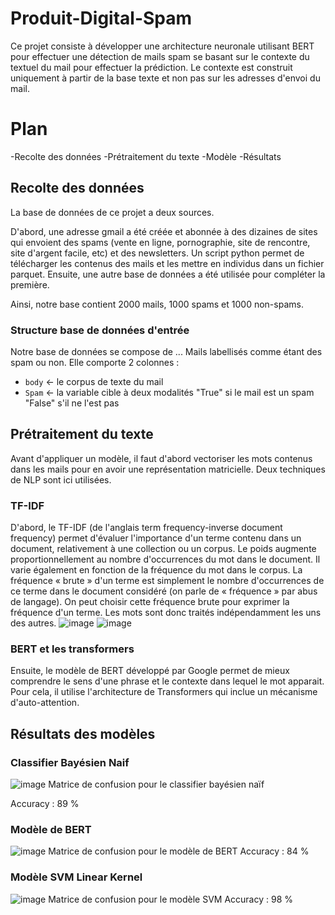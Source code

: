 # Produit-Digital-Spam

Ce projet consiste à développer une architecture neuronale  utilisant BERT pour effectuer une détection de mails spam se basant sur le contexte du textuel du mail pour effectuer la prédiction. Le contexte est construit uniquement à partir de la base texte et non pas sur les adresses d'envoi du mail.
# Plan 
-Recolte des données
-Prétraitement du texte
-Modèle
-Résultats
## Recolte des données 
La base de données de ce projet a deux sources. 

D'abord, une adresse gmail a été créée et abonnée à des dizaines de sites qui envoient des spams (vente en ligne, pornographie, site de rencontre, site d'argent facile, etc) et des newsletters. Un script python permet de télécharger les contenus des mails et les mettre en individus dans un fichier parquet. 
Ensuite, une autre base de données a été utilisée pour compléter la première. 

Ainsi, notre base contient 2000 mails, 1000 spams et 1000 non-spams. 

### Structure base de données d'entrée
Notre base de données se compose de ... Mails labellisés comme étant des spam ou non. Elle comporte 2 colonnes : 
- `body` <- le corpus de texte du mail 
- `Spam` <- la variable cible à deux modalités "True" si le mail est un spam "False" s'il ne l'est pas

## Prétraitement du texte 
Avant d'appliquer un modèle, il faut d'abord vectoriser les mots contenus dans les mails pour en avoir une représentation matricielle. 
Deux techniques de NLP sont ici utilisées. 
### TF-IDF
D'abord, le TF-IDF (de l'anglais term frequency-inverse document frequency) permet d'évaluer l'importance d'un terme contenu dans un document, relativement à une collection ou un corpus. Le poids augmente proportionnellement au nombre d'occurrences du mot dans le document. Il varie également en fonction de la fréquence du mot dans le corpus.
La fréquence « brute » d'un terme est simplement le nombre d'occurrences de ce terme dans le document considéré (on parle de « fréquence » par abus de langage). On peut choisir cette fréquence brute pour exprimer la fréquence d'un terme.
Les mots sont donc traités indépendamment les uns des autres. 
![image](https://user-images.githubusercontent.com/114995738/205308416-2b42c111-b4b5-46e5-b1df-ee20fbf2dabc.png)
![image](https://user-images.githubusercontent.com/114995738/205308464-6c9f02ac-79f6-44df-aa5d-92bc8deb6834.png)


### BERT et les transformers
Ensuite, le modèle de BERT développé par Google permet de mieux comprendre le sens d'une phrase et le contexte dans lequel le mot apparait. Pour cela, il utilise l'architecture de Transformers qui inclue un mécanisme d'auto-attention. 

## Résultats des modèles 
### Classifier Bayésien Naif
![image](https://user-images.githubusercontent.com/114995738/205309627-7c4167ba-882b-42e4-a342-334e77832030.png)
Matrice de confusion pour le classifier bayésien naïf

Accuracy : 89 %
### Modèle de BERT
![image](https://user-images.githubusercontent.com/114995738/205309952-f49f73ce-a2c4-4266-b91d-5d215673d44f.png)
Matrice de confusion pour le modèle de BERT
Accuracy : 84 %
### Modèle SVM Linear Kernel
![image](https://user-images.githubusercontent.com/114995738/205310278-46dbaf60-da32-4765-8305-2f400c693105.png)
Matrice de confusion pour le modèle SVM
Accuracy : 98 %






